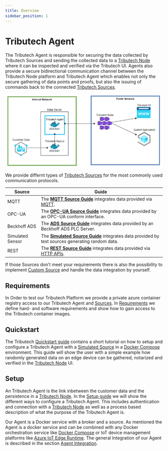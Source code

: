 ```yaml
---
title: Overview
sidebar_position: 1
---
```


# Tributech Agent


The Tributech Agent is responsible for securing the data collected by Tributech Sources and sending the collected data to a [Tributech Node](../tributech_node/overview.md) where it can be inspected and verified via the Tributech UI.
Agents also provide a secure bidirectional communication channel between the Tributech Node platform and Tributech Agent which enables not only the secure gathering of data points and proofs, but also the issuing of commands back to the connected [Tributech Sources](source_integration.md). 

![Tributech Architecture - Overview](./img/DemeterArchitectureOverviewFocusAgent.png)

We provide differnt types of [Tributech Sources](source_integration.md) for the most commonly used communication protocols.

| Source    | Guide                                                                                          |
| --------- | ---------------------------------------------------------------------------------------------  |
| MQTT      | The [**MQTT Source Guide**](./sources/mqtt_source.mdx) integrates data provided via [MQTT](https://docs.oasis-open.org/mqtt/mqtt/v5.0/mqtt-v5.0.html).  |
| OPC-UA    | The [**OPC-UA Source Guide**](./sources/opcua_source.mdx) integrates data provided by an OPC-UA conform interface.       |
| Beckhoff ADS | The [**ADS Source Guide**](./sources/ads_source.mdx) integrates data provided by an Beckhoff ADS PLC Server.    |
| Simulated Sensor | The [**Simulated Source Guide**](./sources/simulated_source.mdx) integrates data provided by test sources generating random data.        |
| REST  | The [**REST Source Guide**](./sources/rest_source.mdx) integrates data provided via [HTTP APIs](https://swagger.io/specification/).        |

If those Sources don’t meet your requirements there is also the possibility to implement [Custom Source](./source_integration.md) and handle the data integration by yourself.

## Requirements
In Order to test our Tributech Platform we provide a private azure container registry access to our Tributech Agent and [Sources](source_integration.md). In [Requirements](requirements.mdx) we define hard- and software requirements and show how to
gain access to the Tributech container images.

## Quickstart

The Tributech [Quickstart guide](./quickstart.mdx) contains a short tutorial on how to setup and configure a Tributech Agent with a [Simulated Source](./sources/simulated_source.mdx) in a [Docker Compose](https://docs.docker.com/compose/) environment. 
This guide will show the user with a simple example how randomly generated data on an edge device can be
gathered, notarized and verified in the [Tributech Node](../tributech_node/overview.md) UI.

## Setup
An Tributech Agent is the link inbetween the customer data and the persistence in a [Tributech Node](../tributech_node/overview.md).
In the [Setup guide](setup.mdx) we will show the different ways to configure a Tributech Agent. This includes authentication and connection with a [Tributech Node](../tributech_node/overview.md) as well as a process based description of what the purpose of the Tributech Agent is. 

Our Agent is a Docker service with a broker and a source. As mentioned the Agent is a docker service and can be combined with any Docker orchestration service like [Docker Compose](https://docs.docker.com/compose/) or IoT device management platforms like [Azure IoT Edge Runtime](https://learn.microsoft.com/en-us/azure/iot-edge/iot-edge-runtime?view=iotedge-1.4). The general Integration of our Agent is described in the section [Agent Integration](agent_integration.mdx/).

